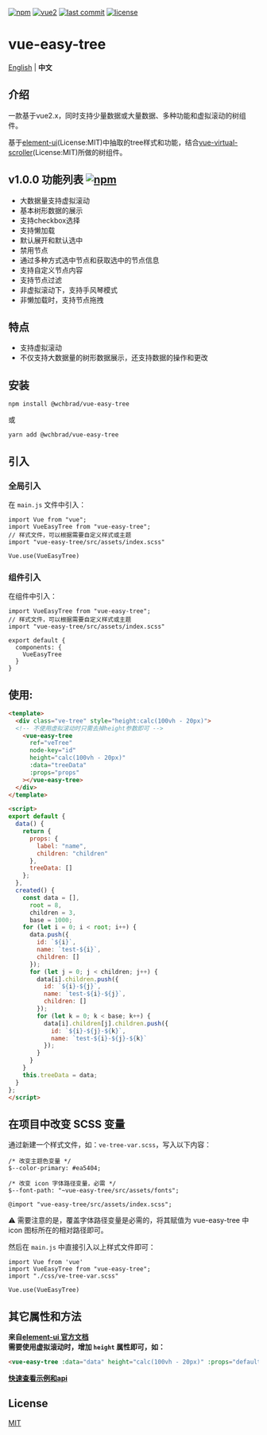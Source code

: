 [![npm](https://img.shields.io/badge/npm-v1.0.1-blue)](https://www.npmjs.com/package/@wchbrad/vue-easy-tree)
[![vue2](https://img.shields.io/badge/vue-2.6+-brightgreen.svg)](https://vuejs.org/)
[![last commit](https://img.shields.io/badge/last--commit-today-green)](https://www.npmjs.com/package/@wchbrad/vue-easy-tree)
[![license](https://img.shields.io/npm/l/vue-easytable.svg?maxAge=2592000)](http://www.opensource.org/licenses/mit-license.php)

# vue-easy-tree

[English](./README.md) | **中文**

## 介绍

一款基于vue2.x，同时支持少量数据或大量数据、多种功能和虚拟滚动的树组件。

基于[element-ui](https://element.eleme.cn/#/zh-CN/component/tree)(License:MIT)中抽取的tree样式和功能，结合[vue-virtual-scroller](https://github.com/Akryum/vue-virtual-scroller)(License:MIT)所做的树组件。

## v1.0.0 功能列表 [![npm](https://img.shields.io/badge/npm-v1.0.1-blue)](https://www.npmjs.com/package/@wchbrad/vue-easy-tree)

-   大数据量支持虚拟滚动
-   基本树形数据的展示
-   支持checkbox选择
-   支持懒加载
-   默认展开和默认选中
-   禁用节点
-   通过多种方式选中节点和获取选中的节点信息
-   支持自定义节点内容
-   支持节点过滤
-   非虚拟滚动下，支持手风琴模式
-   非懒加载时，支持节点拖拽

## 特点

-   支持虚拟滚动
-   不仅支持大数据量的树形数据展示，还支持数据的操作和更改

## 安装

```
npm install @wchbrad/vue-easy-tree
```

或

```
yarn add @wchbrad/vue-easy-tree
```

## 引入

### 全局引入

在 `main.js` 文件中引入：

```JS
import Vue from "vue";
import VueEasyTree from "vue-easy-tree";
// 样式文件，可以根据需要自定义样式或主题
import "vue-easy-tree/src/assets/index.scss"

Vue.use(VueEasyTree)
```

### 组件引入

在组件中引入：

```JS
import VueEasyTree from "vue-easy-tree";
// 样式文件，可以根据需要自定义样式或主题
import "vue-easy-tree/src/assets/index.scss"

export default {
  components: {
    VueEasyTree
  }
}
```

## 使用:

```html
<template>
  <div class="ve-tree" style="height:calc(100vh - 20px)">
  <!-- 不使用虚拟滚动时只需去掉height参数即可 -->
    <vue-easy-tree
      ref="veTree"
      node-key="id"
      height="calc(100vh - 20px)"
      :data="treeData"
      :props="props"
    ></vue-easy-tree>
  </div>
</template>

<script>
export default {
  data() {
    return {
      props: {
        label: "name",
        children: "children"
      },
      treeData: []
    };
  },
  created() {
    const data = [],
      root = 8,
      children = 3,
      base = 1000;
    for (let i = 0; i < root; i++) {
      data.push({
        id: `${i}`,
        name: `test-${i}`,
        children: []
      });
      for (let j = 0; j < children; j++) {
        data[i].children.push({
          id: `${i}-${j}`,
          name: `test-${i}-${j}`,
          children: []
        });
        for (let k = 0; k < base; k++) {
          data[i].children[j].children.push({
            id: `${i}-${j}-${k}`,
            name: `test-${i}-${j}-${k}`
          });
        }
      }
    }
    this.treeData = data;
  }
};
</script>

```

## 在项目中改变 SCSS 变量
通过新建一个样式文件，如：`ve-tree-var.scss`，写入以下内容：

```JS
/* 改变主题色变量 */
$--color-primary: #ea5404;

/* 改变 icon 字体路径变量，必需 */
$--font-path: "~vue-easy-tree/src/assets/fonts";

@import "vue-easy-tree/src/assets/index.scss";
```
:warning: 需要注意的是，覆盖字体路径变量是必需的，将其赋值为 vue-easy-tree 中 icon 图标所在的相对路径即可。

然后在 `main.js` 中直接引入以上样式文件即可：
```JS
import Vue from 'vue'
import VueEasyTree from "vue-easy-tree";
import "./css/ve-tree-var.scss"

Vue.use(VueEasyTree)
```


## 其它属性和方法

**来自[element-ui 官方文档](https://element.eleme.cn/#/zh-CN/component/tree)**<br />
**需要使用虚拟滚动时，增加 `height` 属性即可，如：**
```html
<vue-easy-tree :data="data" height="calc(100vh - 20px)" :props="defaultProps" @node-click="handleNodeClick"></vue-easy-tree>
```

**[快速查看示例和api](./element-ui-tree.zh-CN.md)**


## License

[MIT](http://www.opensource.org/licenses/mit-license.php)

